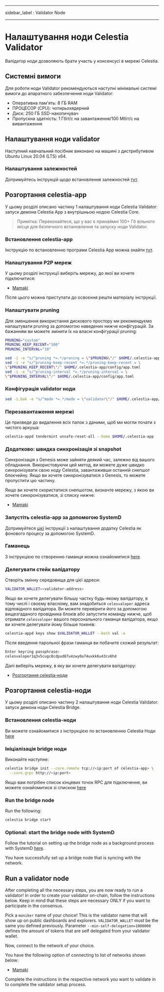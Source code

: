 - - -
sidebar_label : Validator Node
- - -

# Налаштування ноди Celestia Validator

Валідатор ноди дозволяють брати участь у консенсусі в мережі Celestia.

## Системні вимоги

Для роботи ноди Validator рекомендуються наступні мінімальні системі вимоги до апаратного забезпечення ноди Validator:

* Оперативна пам'ять: 8 ГБ  RAM
* ПРОЦЕСОР (CPU): чотирьохядерний
* Диск: 250 ГБ SSD-накопичувач
* Пропускна здатність: 1 Гбіт/с на завантаження/100 Мбіт/с на вивантаження

## Налаштування ноди validator

Наступний навчальний посібник виконано на машині з дистрибутивом Ubuntu Linux 20.04 (LTS) x64.

### Налаштування залежностей

Дотримуйтесь інструкцій щодо встановлення залежностей [тут](../developers/environment.md).

## Розгортання celestia-app

У цьому розділі описано частину 1 налаштування ноди Celestia Validator: запуск демона Celestia App з внутрішньою нодою Celestia Core.

> Примітка: Переконайтеся, що у вас є принаймні 100+ Гб вільного місця для безпечного встановлення та запуску ноди Validator.

### Встановлення celestia-app

Інструкцію по встановленню програми Celestia App можна знайти [тут](../developers/celestia-app.md).

### Налаштування P2P мереж

У цьому розділі інструкції виберіть мережу, до якої ви хочете підключитися:

* [Mamaki](./mamaki-testnet.md#setup-p2p-network)

Після цього можна приступати до освоєння решти матеріалу інструкції.

### Налаштувати pruning

Для зменшення використання дискового простору ми рекомендуємо налаштувати pruning за допомогою наведених нижче конфігурацій.  За бажанням ви можете змінити їх на власні конфігурації pruning:

```sh
PRUNING="custom"
PRUNING_KEEP_RECENT="100"
PRUNING_INTERVAL="10"

sed -i -e "s/^pruning *=.*/pruning = \"$PRUNING\"/" $HOME/.celestia-app/config/app.toml
sed -i -e "s/^pruning-keep-recent *=.*/pruning-keep-recent = \
\"$PRUNING_KEEP_RECENT\"/" $HOME/.celestia-app/config/app.toml
sed -i -e "s/^pruning-interval *=.*/pruning-interval = \
\"$PRUNING_INTERVAL\"/" $HOME/.celestia-app/config/app.toml
```

### Конфігурація validator ноди

```sh
sed -i.bak -e "s/^mode *=.*/mode = \"validator\"/" $HOME/.celestia-app/config/config.toml
```

### Перезавантаження мережі

Це призведе до видалення всіх папок з даними, щоб ми могли почати з чистого аркуша:

```sh
celestia-appd tendermint unsafe-reset-all --home $HOME/.celestia-app
```

### Додатково: швидка синхронізація зі snapshot

Синхронізація з Genesis може зайняти деякий час, залежно від вашого обладнання. Використовуючи цей метод, ви можете дуже швидко синхронізувати свою ноду Celestia, завантаживши останній снепшот блокчейну. Якщо ви хочете синхронізуватися з Genesis, то можете пропустити цю частину.

Якщо ви хочете скористатися снепшотом, визначте мережу, з якою ви хочете синхронізуватися, зі списку нижче:

* [Mamaki](./mamaki-testnet.md#quick-sync-with-snapshot)

### Запустіть celestia-app за допомогою SystemD

Дотримуйтеся [цієї](./systemd.md#start-the-celestia-app-with-systemd) інструкції з налаштування додатку Celestia як фонового процесу за допомогою SystemD.

### Гаманець

З інструкцією по створенню гаманця можна ознайомитися [here](../developers/wallet.md).

### Делегувати стейк валідатору

Створіть змінну середовища для цієї адреси:

```sh
VALIDATOR_WALLET=<validator-address>
```

Якщо ви хочете делегувати більшу частку будь-якому валідатору, в тому числі і своєму власному, вам знадобиться `celesvaloper` адреса відповідного валідатора. Ви можете перевірити його за допомогою вищезгаданого провідника блоків або запустити команду нижче, щоб отримати `celesvaloper` вашого персонального гаманця валідатора, якщо ви хочете делегувати йому більше токенів:

```sh
celestia-appd keys show $VALIDATOR_WALLET --bech val -a
```

Після введення парольної фрази гаманця ви побачите схожий результат:

```sh
Enter keyring passphrase:
celesvaloper1q3v5cugc8cdpud87u4zwy0a74uxkk6u43cv6hd
```

Далі виберіть мережу, в яку ви хочете делегувати валідатору:

* [Розгортання celestia-ноди](./mamaki-testnet.md#delegate-to-a-validator)

## Розгортання celestia-ноди

У цьому розділі описано частину 2 налаштування ноди Celestia Validator: запуск демона ноди Celestia Bridge.

### Встановлення celestia-ноди

Ви можете ознайомитися з інструкцією по встановленню Celestia Ноди [here](../developers/celestia-node.md)

### Ініціалізація bridge ноди

Виконайте наступне:

```sh
celestia bridge init --core.remote tcp://<ip:port of celestia-app> \
  --core.grpc http://<ip:port>
```

Якщо вам потрібен список кінцевих точок RPC для підключення, ви можете ознайомитися зі списком [here](./mamaki-testnet.md#rpc-endpoints)

### Run the bridge node

Run the following:

```sh
celestia bridge start
```

### Optional: start the bridge node with SystemD

Follow the tutorial on setting up the bridge node as a background process with SystemD [here](./systemd.md#celestia-bridge-node).

You have successfully set up a bridge node that is syncing with the network.

## Run a validator node

After completing all the necessary steps, you are now ready to run a validator! In order to create your validator on-chain, follow the instructions below. Keep in mind that these steps are necessary ONLY if you want to participate in the consensus.

Pick a `moniker` name of your choice! This is the validator name that will show up on public dashboards and explorers. `VALIDATOR_WALLET` must be the same you defined previously. Parameter `--min-self-delegation=1000000` defines the amount of tokens that are self delegated from your validator wallet.

Now, connect to the network of your choice.

You have the following option of connecting to list of networks shown below:

* [Mamaki](./mamaki-testnet.md#connect-validator)

Complete the instructions in the respective network you want to validate in to complete the validator setup process.
